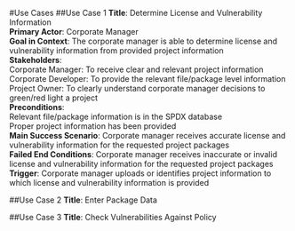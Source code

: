 #Use Cases
##Use Case 1
__Title__: Determine License and Vulnerability Information<br/>
__Primary Actor__: Corporate Manager<br/>
__Goal in Context__: The corporate manager is able to determine license and vulnerability information from provided project information<br/>
__Stakeholders__: <br/>
  Corporate Manager: To receive clear and relevant project information<br/>
  Corporate Developer: To provide the relevant file/package level information<br/> 
  Project Owner: To clearly understand corporate manager decisions to green/red light a project <br/>
__Preconditions__:<br/>
  Relevant file/package information is in the SPDX database<br/>
  Proper project information has been provided  <br/>
__Main Success Scenario__: Corporate manager receives accurate license and vulnerability information for the requested project packages<br/>
__Failed End Conditions__: Corporate manager receives inaccurate or invalid license and vulnerability information for the requested project packages<br/>
__Trigger__: Corporate manager uploads or identifies project information to which license and vulnerability information is provided<br/>

##Use Case 2
__Title__: Enter Package Data<br/>

##Use Case 3
__Title__: Check Vulnerabilities Against Policy<br/>
